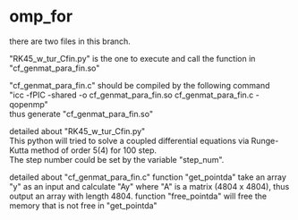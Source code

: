 # omp_for
there are two files in this branch.


"RK45_w_tur_Cfin.py" is the one to execute and call the function in "cf_genmat_para_fin.so"
  
  
"cf_genmat_para_fin.c" should be compiled by the following command  
"icc -fPIC -shared -o cf_genmat_para_fin.so cf_genmat_para_fin.c -qopenmp"   
thus generate "cf_genmat_para_fin.so"
  
  
detailed about "RK45_w_tur_Cfin.py"  
This python will tried to solve a coupled differential equations via Runge-Kutta method of order 5(4) for 100 step.  
The step number could be set by the variable "step_num".
  
  
detailed about "cf_genmat_para_fin.c"
  function "get_pointda" take an array "y" as an input and calculate "Ay" where "A" is a matrix (4804 x 4804), thus output an array with length 4804.
  function "free_pointda" will free the memory that is not free in "get_pointda"
